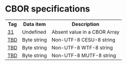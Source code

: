 # CBOR specifications

<table>
<tr>
<th>Tag</th>
<th>Data item</th>
<th>Description</th>
</tr>
<tr>
<td><a href="https://github.com/svaarala/cbor-specs/blob/master/cbor-absent-tag.rst">31</a></td>
<td>Undefined</td>
<td>Absent value in a CBOR Array</td>
</tr>
<tr>
<td><a href="https://github.com/svaarala/cbor-specs/blob/master/cbor-nonutf8-string-tags.rst">TBD</a></td>
<td>Byte string</td>
<td>Non-UTF-8 CESU-8 string</td>
</tr>
<tr>
<td><a href="https://github.com/svaarala/cbor-specs/blob/master/cbor-nonutf8-string-tags.rst">TBD</a></td>
<td>Byte string</td>
<td>Non-UTF-8 WTF-8 string</td>
</tr>
<tr>
<td><a href="https://github.com/svaarala/cbor-specs/blob/master/cbor-nonutf8-string-tags.rst">TBD</a></td>
<td>Byte string</td>
<td>Non-UTF-8 MUTF-8 string</td>
</tr>
</table>
